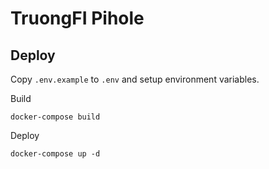 # TruongFI Pihole

## Deploy

Copy `.env.example` to `.env` and setup environment variables.

Build

```
docker-compose build
```

Deploy

```
docker-compose up -d
```